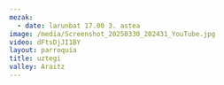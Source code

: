 ```yaml
---
mezak:
  - date: larunbat 17.00 3. astea
image: /media/Screenshot_20250330_202431_YouTube.jpg
video: dFtsDjJI1BY
layout: parroquia
title: uztegi
valley: Araitz
---
```

